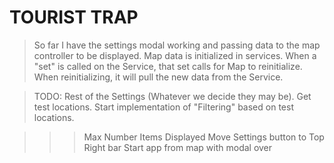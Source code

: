 # TOURIST TRAP

> So far I have the settings modal working and passing data to the map controller to be displayed.
> Map data is initialized in services. When a "set" is called on the Service, that set calls for Map to reinitialize. When reinitializing, it will pull the new data from the Service. 

> TODO:
>		Rest of the Settings (Whatever we decide they may be).
>		Get test locations.
>		Start implementation of "Filtering" based on test locations.




>>> Max Number Items Displayed
>>> Move Settings button to Top Right bar
>>> Start app from map with modal over